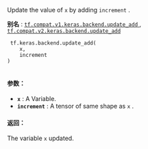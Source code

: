 Update the value of  `x`  by adding  `increment` .

**别名** : [ `tf.compat.v1.keras.backend.update_add` ](/api_docs/python/tf/keras/backend/update_add), [ `tf.compat.v2.keras.backend.update_add` ](/api_docs/python/tf/keras/backend/update_add)

```
 tf.keras.backend.update_add(
    x,
    increment
)
 
```

#### 参数：
- **`x`** : A Variable.
- **`increment`** : A tensor of same shape as  `x` .


#### 返回：
The variable  `x`  updated.

